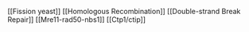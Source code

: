 [[Fission yeast]]
[[Homologous Recombination]]
[[Double-strand Break Repair]]
[[Mre11-rad50-nbs1]]
[[Ctp1/ctip]]
